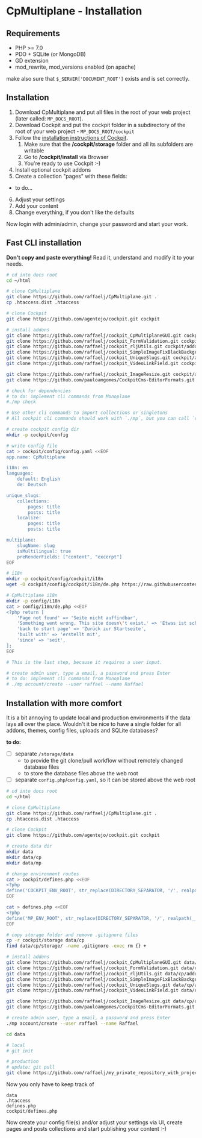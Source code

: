 # CpMultiplane - Installation


## Requirements

* PHP >= 7.0
* PDO + SQLite (or MongoDB)
* GD extension
* mod_rewrite, mod_versions enabled (on apache)

make also sure that `$_SERVER['DOCUMENT_ROOT']` exists and is set correctly.

## Installation

1. Download CpMultiplane and put all files in the root of your web project (later called: `MP_DOCS_ROOT`).
2. Download Cockpit and put the cockpit folder in a subdirectory of the root of your web project - `MP_DOCS_ROOT/cockpit`
3. Follow the [installation instructions of Cockpit][1].
    1. Make sure that the __/cockpit/storage__ folder and all its subfolders are writable
    2. Go to __/cockpit/install__ via Browser
    3. You're ready to use Cockpit :-)
4. Install optional cockpit addons
5. Create a collection "pages" with these fields:
  * to do...
6. Adjust your settings
7. Add your content
8. Change everything, if you don't like the defaults

Now login with admin/admin, change your password and start your work.

## Fast CLI installation

**Don't copy and paste everything!** Read it, understand and modify it to your needs.

```bash
# cd into docs root
cd ~/html
```

```bash
# clone CpMultiplane
git clone https://github.com/raffaelj/CpMultiplane.git .
cp .htaccess.dist .htaccess

# clone Cockpit
git clone https://github.com/agentejo/cockpit.git cockpit

# install addons
git clone https://github.com/raffaelj/cockpit_CpMultiplaneGUI.git cockpit/addons/CpMultiplaneGUI
git clone https://github.com/raffaelj/cockpit_FormValidation.git cockpit/addons/FormValidation
git clone https://github.com/raffaelj/cockpit_rljUtils.git cockpit/addons/rljUtils
git clone https://github.com/raffaelj/cockpit_SimpleImageFixBlackBackgrounds.git cockpit/addons/SimpleImageFixBlackBackgrounds
git clone https://github.com/raffaelj/cockpit_UniqueSlugs.git cockpit/addons/UniqueSlugs
git clone https://github.com/raffaelj/cockpit_VideoLinkField.git cockpit/addons/VideoLinkField

git clone https://github.com/raffaelj/cockpit_ImageResize.git cockpit/addons/ImageResize
git clone https://github.com/pauloamgomes/CockpitCms-EditorFormats.git cockpit/addons/EditorFormats

# check for dependencies
# to do: implement cli commands from Monoplane
#./mp check

# Use other cli commands to import collections or singletons
# All cockpit cli commands should work with `./mp`, but you can call `cockpit/cp` instead, too.

# create cockpit config dir
mkdir -p cockpit/config

# write config file
cat > cockpit/config/config.yaml <<EOF
app.name: CpMultiplane

i18n: en
languages:
    default: English
    de: Deutsch

unique_slugs:
    collections:
        pages: title
        posts: title
    localize:
        pages: title
        posts: title

multiplane:
    slugName: slug
    isMultilingual: true
    preRenderFields: ["content", "excerpt"]
EOF

# i18n
mkdir -p cockpit/config/cockpit/i18n
wget -O cockpit/config/cockpit/i18n/de.php https://raw.githubusercontent.com/agentejo/cockpit-i18n/master/de.php

# CpMultiplane i18n
mkdir -p config/i18n
cat > config/i18n/de.php <<EOF
<?php return [
    'Page not found' => 'Seite nicht auffindbar',
    'Something went wrong. This site doesn\'t exist.' => 'Etwas ist schiefgegangen. Diese Seite existiert nicht.',
    'back to start page' => 'Zurück zur Startseite',
    'built with' => 'erstellt mit',
    'since' => 'seit',
];
EOF

# This is the last step, because it requires a user input. 

# create admin user, type a email, a password and press Enter
# to do: implement cli commands from Monoplane
# ./mp account/create --user raffael --name Raffael
```

## Installation with more comfort

It is a bit annoying to update local and production environments if the data lays all over the place. Wouldn't it be nice to have a single folder for all addons, themes, config files, uploads and SQLite databases?

**to do:**

* [ ] separate `/storage/data`
  * to provide the git clone/pull workflow without remotely changed database files
  * to store the database files above the web root
* [ ] separate `config.php`/`config.yaml`, so it can be stored above the web root

```bash
# cd into docs root
cd ~/html
```

```bash
# clone CpMultiplane
git clone https://github.com/raffaelj/CpMultiplane.git .
cp .htaccess.dist .htaccess

# clone Cockpit
git clone https://github.com/agentejo/cockpit.git cockpit

# create data dir
mkdir data
mkdir data/cp
mkdir data/mp

# change environment routes
cat > cockpit/defines.php <<EOF
<?php
define('COCKPIT_ENV_ROOT', str_replace(DIRECTORY_SEPARATOR, '/', realpath(__DIR__.'/../data/cp')));
EOF

cat > defines.php <<EOF
<?php
define('MP_ENV_ROOT', str_replace(DIRECTORY_SEPARATOR, '/', realpath(__DIR__.'/data/mp')));
EOF

# copy storage folder and remove .gitignore files
cp -r cockpit/storage data/cp
find data/cp/storage/ -name .gitignore -exec rm {} +

# install addons
git clone https://github.com/raffaelj/cockpit_CpMultiplaneGUI.git data/cp/addons/CpMultiplaneGUI
git clone https://github.com/raffaelj/cockpit_FormValidation.git data/cp/addons/FormValidation
git clone https://github.com/raffaelj/cockpit_rljUtils.git data/cp/addons/rljUtils
git clone https://github.com/raffaelj/cockpit_SimpleImageFixBlackBackgrounds.git data/cp/addons/SimpleImageFixBlackBackgrounds
git clone https://github.com/raffaelj/cockpit_UniqueSlugs.git data/cp/addons/UniqueSlugs
git clone https://github.com/raffaelj/cockpit_VideoLinkField.git data/cp/addons/VideoLinkField

git clone https://github.com/raffaelj/cockpit_ImageResize.git data/cp/addons/ImageResize
git clone https://github.com/pauloamgomes/CockpitCms-EditorFormats.git data/cp/addons/EditorFormats

# create admin user, type a email, a password and press Enter
./mp account/create --user raffael --name Raffael
```

```bash
cd data

# local
# git init

# production
# update: git pull
git clone https://github.com/raffaelj/my_private_repository_with_project_files.git .
```

Now you only have to keep track of

```
data
.htaccess
defines.php
cockpit/defines.php
```

Now create your config file(s) and/or adjust your settings via UI, create pages and posts collections and start publishing your content :-)

[1]: https://github.com/agentejo/cockpit/#installation
